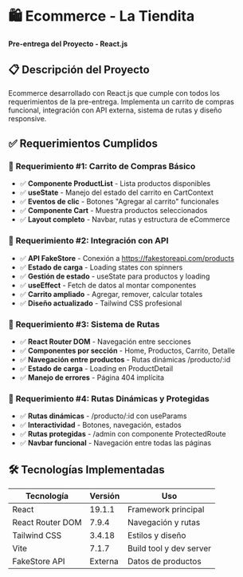 # 🛍️ Ecommerce - La Tiendita  
**Pre-entrega del Proyecto - React.js**

## 📋 Descripción del Proyecto
Ecommerce desarrollado con React.js que cumple con todos los requerimientos de la pre-entrega. Implementa un carrito de compras funcional, integración con API externa, sistema de rutas y diseño responsive.

## ✅ Requerimientos Cumplidos

### 🔹 **Requerimiento #1: Carrito de Compras Básico**
- ✅ **Componente ProductList** - Lista productos disponibles
- ✅ **useState** - Manejo del estado del carrito en CartContext
- ✅ **Eventos de clic** - Botones "Agregar al carrito" funcionales
- ✅ **Componente Cart** - Muestra productos seleccionados
- ✅ **Layout completo** - Navbar, rutas y estructura de eCommerce

### 🔹 **Requerimiento #2: Integración con API**
- ✅ **API FakeStore** - Conexión a https://fakestoreapi.com/products
- ✅ **Estado de carga** - Loading states con spinners
- ✅ **Gestión de estado** - useState para productos y loading
- ✅ **useEffect** - Fetch de datos al montar componentes
- ✅ **Carrito ampliado** - Agregar, remover, calcular totales
- ✅ **Diseño actualizado** - Tailwind CSS profesional

### 🔹 **Requerimiento #3: Sistema de Rutas**
- ✅ **React Router DOM** - Navegación entre secciones
- ✅ **Componentes por sección** - Home, Productos, Carrito, Detalle
- ✅ **Navegación entre productos** - Rutas dinámicas /producto/:id
- ✅ **Estado de carga** - Loading en ProductDetail
- ✅ **Manejo de errores** - Página 404 implícita

### 🔹 **Requerimiento #4: Rutas Dinámicas y Protegidas**
- ✅ **Rutas dinámicas** - /producto/:id con useParams
- ✅ **Interactividad** - Botones, navegación, estados
- ✅ **Rutas protegidas** - /admin con componente ProtectedRoute
- ✅ **Navbar funcional** - Navegación entre todas las páginas

## 🛠️ Tecnologías Implementadas

| Tecnología | Versión | Uso |
|------------|---------|-----|
| React | 19.1.1 | Framework principal |
| React Router DOM | 7.9.4 | Navegación y rutas |
| Tailwind CSS | 3.4.18 | Estilos y diseño |
| Vite | 7.1.7 | Build tool y dev server |
| FakeStore API | Externa | Datos de productos |



